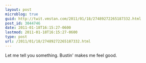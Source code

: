 ```yaml
---
layout: post
microblog: true
guid: http://twit.vmstan.com/2011/01/18/27489272265187332.html
post_id: 3044746
date: 2011-01-18T16:15:27-0600
lastmod: 2011-01-18T16:15:27-0600
type: post
url: /2011/01/18/27489272265187332.html
---
```

Let me tell you something. Bustin' makes me feel good.
